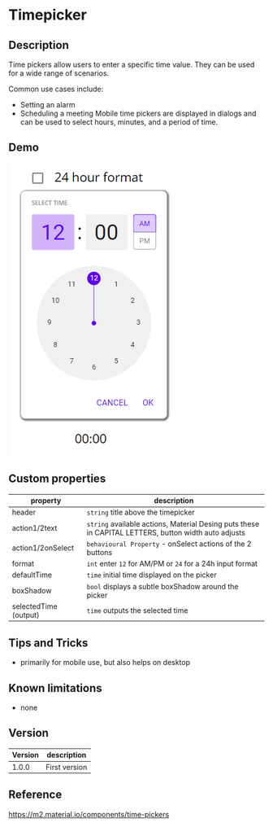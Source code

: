 # Timepicker

## Description

Time pickers allow users to enter a specific time value. They can be used for a wide range of scenarios.

Common use cases include:

* Setting an alarm
* Scheduling a meeting
Mobile time pickers are displayed in dialogs and can be used to select hours, minutes, and a period of time.

## Demo
![Timepicker](../assets/cmp_MD_timepicker.gif)

## Custom properties

| property | description |
| --- | --- |
| header | `string` title above the timepicker |
| action1/2text | `string` available actions, Material Desing puts these in CAPITAL LETTERS, button width auto adjusts |
| action1/2onSelect | `behavioural Property` - onSelect actions of the 2 buttons |
| format | `int` enter `12` for AM/PM or `24` for a 24h input format  |
| defaultTime | `time` initial time displayed on the picker  |
| boxShadow | `bool` displays a subtle boxShadow around the picker |
| selectedTime (output) | `time` outputs the selected time |


## Tips and Tricks

* primarily for mobile use, but also helps on desktop

## Known limitations

* none

## Version

| Version | description |
| --- | --- |
| 1.0.0 | First version |

## Reference

https://m2.material.io/components/time-pickers
